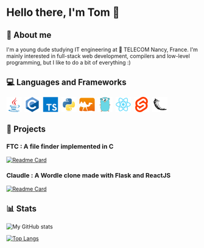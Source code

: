 # Hello there, I'm Tom 👋

## 👤 About me

I'm a young dude studying IT engineering at 📍 TELECOM Nancy, France. I'm mainly interested in full-stack web development, compilers and low-level programming, but I like to do a bit of everything :)

## 💻 Languages and Frameworks

<div>
<img src="https://github.com/devicons/devicon/blob/master/icons/java/java-original.svg" title="Java" alt="Java" width="40" height="40"/>&nbsp;
<img src="https://github.com/devicons/devicon/blob/master/icons/c/c-original.svg" title="C" alt="C" width="40" height="40"/>&nbsp;
<img src="https://github.com/devicons/devicon/blob/master/icons/typescript/typescript-original.svg" title="TypeScript" alt="TypeScript" width="40" height="40"/>&nbsp;
<img src="https://github.com/devicons/devicon/blob/master/icons/python/python-original.svg" title="Python" alt="Python" width="40" height="40"/>&nbsp;
<img src="https://github.com/devicons/devicon/blob/master/icons/ocaml/ocaml-original.svg" title="Ocaml" alt="Ocaml" width="40" height="40"/>&nbsp;
<img src="https://github.com/devicons/devicon/blob/master/icons/go/go-original.svg" title="Go" alt="Go" width="40" height="40"/>&nbsp;
<img src="https://github.com/devicons/devicon/blob/master/icons/react/react-original.svg" title="React" alt="React" width="40" height="40"/>&nbsp;
<img src="https://github.com/devicons/devicon/blob/master/icons/svelte/svelte-original.svg" title="Svelte" alt="Svelte" width="40" height="40"/>&nbsp;
<img src="https://github.com/devicons/devicon/blob/master/icons/flask/flask-original.svg" title="Flask" alt="Flask" width="40" height="40"/>&nbsp;
</div>

## 🚧 Projects

### FTC : A file finder implemented in C

[![Readme Card](https://github-readme-stats.vercel.app/api/pin/?username=FantomeBeignet&repo=ftc&theme=github_dark)](https://github-readme-stats.vercel.app/api/pin/?username=FantomeBeignet&repo=ftc&theme=github_dark)

### Claudle : A Wordle clone made with Flask and ReactJS

[![Readme Card](https://github-readme-stats.vercel.app/api/pin/?username=FantomeBeignet&repo=claudle&theme=github_dark)](https://github-readme-stats.vercel.app/api/pin/?username=FantomeBeignet&repo=claudle&theme=github_dark)

## 📊 Stats

![My GitHub stats](https://github-readme-stats.vercel.app/api?username=fantomebeignet&show_icons=true&theme=github_dark)

[![Top Langs](https://github-readme-stats.vercel.app/api/top-langs/?username=fantomebeignet&layout=compact&theme=github_dark)](https://github.com/anuraghazra/github-readme-stats)
